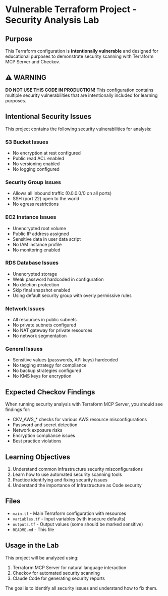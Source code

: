 # Vulnerable Terraform Project - Security Analysis Lab

## Purpose
This Terraform configuration is **intentionally vulnerable** and designed for educational purposes to demonstrate security scanning with Terraform MCP Server and Checkov.

## ⚠️ WARNING
**DO NOT USE THIS CODE IN PRODUCTION!** This configuration contains multiple security vulnerabilities that are intentionally included for learning purposes.

## Intentional Security Issues

This project contains the following security vulnerabilities for analysis:

### S3 Bucket Issues
- No encryption at rest configured
- Public read ACL enabled
- No versioning enabled
- No logging configured

### Security Group Issues
- Allows all inbound traffic (0.0.0.0/0 on all ports)
- SSH (port 22) open to the world
- No egress restrictions

### EC2 Instance Issues
- Unencrypted root volume
- Public IP address assigned
- Sensitive data in user data script
- No IAM instance profile
- No monitoring enabled

### RDS Database Issues
- Unencrypted storage
- Weak password hardcoded in configuration
- No deletion protection
- Skip final snapshot enabled
- Using default security group with overly permissive rules

### Network Issues
- All resources in public subnets
- No private subnets configured
- No NAT gateway for private resources
- No network segmentation

### General Issues
- Sensitive values (passwords, API keys) hardcoded
- No tagging strategy for compliance
- No backup strategies configured
- No KMS keys for encryption

## Expected Checkov Findings

When running security analysis with Terraform MCP Server, you should see findings for:
- CKV_AWS_* checks for various AWS resource misconfigurations
- Password and secret detection
- Network exposure risks
- Encryption compliance issues
- Best practice violations

## Learning Objectives

1. Understand common infrastructure security misconfigurations
2. Learn how to use automated security scanning tools
3. Practice identifying and fixing security issues
4. Understand the importance of Infrastructure as Code security

## Files

- `main.tf` - Main Terraform configuration with resources
- `variables.tf` - Input variables (with insecure defaults)
- `outputs.tf` - Output values (some should be marked sensitive)
- `README.md` - This file

## Usage in the Lab

This project will be analyzed using:
1. Terraform MCP Server for natural language interaction
2. Checkov for automated security scanning
3. Claude Code for generating security reports

The goal is to identify all security issues and understand how to fix them.